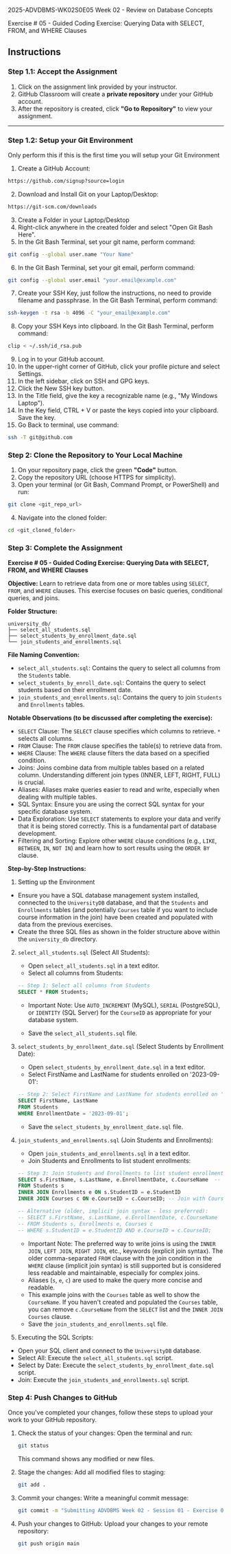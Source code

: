 2025-ADVDBMS-WK02S0E05
Week 02 - Review on Database Concepts

Exercise # 05 - Guided Coding Exercise: Querying Data with SELECT, FROM, and WHERE Clauses

## **Instructions**

### **Step 1.1: Accept the Assignment**

   1. Click on the assignment link provided by your instructor.
   2. GitHub Classroom will create a **private repository** under your GitHub account.
   3. After the repository is created, click **"Go to Repository"** to view your assignment.

---

### **Step 1.2: Setup your Git Environment**
Only perform this if this is the first time you will setup your Git Environment

   1. Create a GitHub Account:
   ```bash
   https://github.com/signup?source=login
   ```
      
   2. Download and Install Git on your Laptop/Desktop:
   ```bash
   https://git-scm.com/downloads
   ```
   
   3. Create a Folder in your Laptop/Desktop
   4. Right-click anywhere in the created folder and select "Open Git Bash Here".
   5. In the Git Bash Terminal, set your git name, perform command:
   ```bash
   git config --global user.name "Your Name"
   ```
   
   6. In the Git Bash Terminal, set your git email, perform command:
   ```bash
   git config --global user.email "your.email@example.com"
   ```
   
   7. Create your SSH Key, just follow the instructions, no need to provide filename and passphrase. In the Git Bash Terminal, perform command:
   ```bash
   ssh-keygen -t rsa -b 4096 -C "your_email@example.com"
   ```
   
   8. Copy your SSH Keys into clipboard. In the Git Bash Terminal, perform command:
   ```bash
   clip < ~/.ssh/id_rsa.pub
   ```
   
   9. Log in to your GitHub account.
   10. In the upper-right corner of GitHub, click your profile picture and select Settings.
   11. In the left sidebar, click on SSH and GPG keys.
   12. Click the New SSH key button.
   13. In the Title field, give the key a recognizable name (e.g., "My Windows Laptop").
   14. In the Key field, CTRL + V or paste the keys copied into your clipboard. Save the key.
   15. Go Back to terminal, use command:
   ```bash
   ssh -T git@github.com
   ```

### **Step 2: Clone the Repository to Your Local Machine**

   1. On your repository page, click the green **"Code"** button.
   2. Copy the repository URL (choose HTTPS for simplicity).
   3. Open your terminal (or Git Bash, Command Prompt, or PowerShell) and run:
   
   ```bash
   git clone <git_repo_url>
   ```
   
   4. Navigate into the cloned folder:
   
   ```bash
   cd <git_cloned_folder>
   ```

### **Step 3: Complete the Assignment**

**Exercise # 05 - Guided Coding Exercise: Querying Data with SELECT, FROM, and WHERE Clauses**

   **Objective:**
   Learn to retrieve data from one or more tables using `SELECT`, `FROM`, and `WHERE` clauses. This exercise focuses on basic queries, conditional queries, and joins.

   **Folder Structure:**
   ```
   university_db/
   ├── select_all_students.sql
   ├── select_students_by_enrollment_date.sql
   └── join_students_and_enrollments.sql
   ```

   **File Naming Convention:**
   - `select_all_students.sql`: Contains the query to select all columns from the `Students` table.
   - `select_students_by_enroll_date.sql`: Contains the query to select students based on their enrollment date.
   - `join_students_and_enrollments.sql`: Contains the query to join `Students` and `Enrollments` tables.

   **Notable Observations (to be discussed after completing the exercise):**
   - `SELECT` Clause: The `SELECT` clause specifies which columns to retrieve. `*` selects all columns.
   - `FROM` Clause: The `FROM` clause specifies the table(s) to retrieve data from.
   - `WHERE` Clause: The `WHERE` clause filters the data based on a specified condition.
   - Joins: Joins combine data from multiple tables based on a related column. Understanding different join types (INNER, LEFT, RIGHT, FULL) is crucial.
   - Aliases: Aliases make queries easier to read and write, especially when dealing with multiple tables.
   - SQL Syntax: Ensure you are using the correct SQL syntax for your specific database system.
   - Data Exploration: Use `SELECT` statements to explore your data and verify that it is being stored correctly. This is a fundamental part of database development.
   - Filtering and Sorting: Explore other `WHERE` clause conditions (e.g., `LIKE`, `BETWEEN`, `IN`, `NOT IN`) and learn how to sort results using the `ORDER BY` clause.
      
   **Step-by-Step Instructions:**

   1. Setting up the Environment
   - Ensure you have a SQL database management system installed, connected to the `UniversityDB` database, and that the `Students` and `Enrollments` tables (and potentially `Courses` table if you want to include course information in the join) have been created and populated with data from the previous exercises.
   - Create the three SQL files as shown in the folder structure above within the `university_db` directory.
      
   2. `select_all_students.sql` (Select All Students):
      - Open `select_all_students.sql` in a text editor.
      - Select all columns from Students:
      ```SQL
      -- Step 1: Select all columns from Students
      SELECT * FROM Students;
      ```
      
      - Important Note: Use `AUTO_INCREMENT` (MySQL), `SERIAL` (PostgreSQL), or `IDENTITY` (SQL Server) for the `CourseID` as appropriate for your database system.

      - Save the `select_all_students.sql` file.
      
   3. `select_students_by_enrollment_date.sql` (Select Students by Enrollment Date):
      - Open `select_students_by_enrollment_date.sql` in a text editor.
      - Select FirstName and LastName for students enrolled on '2023-09-01':
      ```SQL
      -- Step 2: Select FirstName and LastName for students enrolled on '2023-09-01'
      SELECT FirstName, LastName
      FROM Students
      WHERE EnrollmentDate = '2023-09-01';
      ```
      
      - Save the `select_students_by_enrollment_date.sql` file.
      
   4. `join_students_and_enrollments.sql` (Join Students and Enrollments):
      - Open `join_students_and_enrollments.sql` in a text editor.
      - Join Students and Enrollments to list student enrollments:
      ```SQL
      -- Step 3: Join Students and Enrollments to list student enrollments
      SELECT s.FirstName, s.LastName, e.EnrollmentDate, c.CourseName  -- Include CourseName
      FROM Students s
      INNER JOIN Enrollments e ON s.StudentID = e.StudentID
      INNER JOIN Courses c ON e.CourseID = c.CourseID; -- Join with Courses table
      
      -- Alternative (older, implicit join syntax - less preferred):
      -- SELECT s.FirstName, s.LastName, e.EnrollmentDate, c.CourseName
      -- FROM Students s, Enrollments e, Courses c
      -- WHERE s.StudentID = e.StudentID AND e.CourseID = c.CourseID;
      ```
         - Important Note: The preferred way to write joins is using the `INNER JOIN`, `LEFT JOIN`, `RIGHT JOIN`, etc., keywords (explicit join syntax). The older comma-separated `FROM` clause with the join condition in the `WHERE` clause (implicit join syntax) is still supported but is considered less readable and maintainable, especially for complex joins.
         - Aliases (`s`, `e`, `c`) are used to make the query more concise and readable.
         - This example joins with the `Courses` table as well to show the `CourseName`. If you haven't created and populated the `Courses` table, you can remove `c.CourseName` from the `SELECT` list and the `INNER JOIN Courses` clause.
      - Save the `join_students_and_enrollments.sql` file.
   
   5. Executing the SQL Scripts:
   - Open your SQL client and connect to the `UniversityDB` database.
   - Select All: Execute the `select_all_students.sql` script.
   - Select by Date: Execute the `select_students_by_enrollment_date.sql` script.
   - Join: Execute the `join_students_and_enrollments.sql` script.

### **Step 4: Push Changes to GitHub**
Once you've completed your changes, follow these steps to upload your work to your GitHub repository.

1. Check the status of your changes:
   Open the terminal and run:
   
   ```bash
   git status
   ```
   This command shows any modified or new files.
   
2. Stage the changes:
   Add all modified files to staging:
   
   ```bash
   git add .
   ```
   
3. Commit your changes:
   Write a meaningful commit message:
   
   ```bash
   git commit -m "Submitting ADVDBMS Week 02 - Session 01 - Exercise 04"
   ```
   
4. Push your changes to GitHub:
   Upload your changes to your remote repository:
   
   ```bash
   git push origin main
   ```
